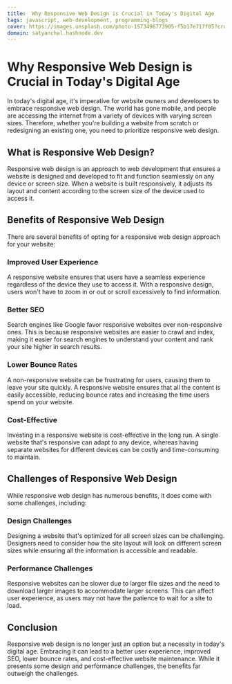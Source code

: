 ```yaml
---
title:  Why Responsive Web Design is Crucial in Today's Digital Age
tags: javascript, web-development, programming-blogs
cover: https://images.unsplash.com/photo-1573496773905-f5b17e717f05?crop=entropy&cs=tinysrgb&fit=max&fm=jpg&ixid=MnwzNDExMjB8MHwxfHNlYXJjaHwxMHx8ZGV2fGVufDB8fHx8MTY3OTA3Nzc5Mw&ixlib=rb-4.0.3&q=80&w=1080
domain: satyanchal.hashnode.dev
--- 
```

# Why Responsive Web Design is Crucial in Today's Digital Age

In today's digital age, it's imperative for website owners and developers to embrace responsive web design. The world has gone mobile, and people are accessing the internet from a variety of devices with varying screen sizes. Therefore, whether you're building a website from scratch or redesigning an existing one, you need to prioritize responsive web design.

## What is Responsive Web Design?

Responsive web design is an approach to web development that ensures a website is designed and developed to fit and function seamlessly on any device or screen size. When a website is built responsively, it adjusts its layout and content according to the screen size of the device used to access it.

## Benefits of Responsive Web Design

There are several benefits of opting for a responsive web design approach for your website:

### Improved User Experience

A responsive website ensures that users have a seamless experience regardless of the device they use to access it. With a responsive design, users won't have to zoom in or out or scroll excessively to find information.

### Better SEO

Search engines like Google favor responsive websites over non-responsive ones. This is because responsive websites are easier to crawl and index, making it easier for search engines to understand your content and rank your site higher in search results.

### Lower Bounce Rates

A non-responsive website can be frustrating for users, causing them to leave your site quickly. A responsive website ensures that all the content is easily accessible, reducing bounce rates and increasing the time users spend on your website.

### Cost-Effective

Investing in a responsive website is cost-effective in the long run. A single website that's responsive can adapt to any device, whereas having separate websites for different devices can be costly and time-consuming to maintain.

## Challenges of Responsive Web Design

While responsive web design has numerous benefits, it does come with some challenges, including:

### Design Challenges

Designing a website that's optimized for all screen sizes can be challenging. Designers need to consider how the site layout will look on different screen sizes while ensuring all the information is accessible and readable.

### Performance Challenges

Responsive websites can be slower due to larger file sizes and the need to download larger images to accommodate larger screens. This can affect user experience, as users may not have the patience to wait for a site to load.

## Conclusion

Responsive web design is no longer just an option but a necessity in today's digital age. Embracing it can lead to a better user experience, improved SEO, lower bounce rates, and cost-effective website maintenance. While it presents some design and performance challenges, the benefits far outweigh the challenges.
